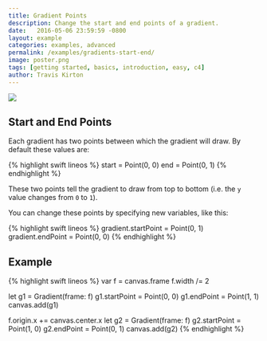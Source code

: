 ```yaml
---
title: Gradient Points
description: Change the start and end points of a gradient.
date:   2016-05-06 23:59:59 -0800
layout: example
categories: examples, advanced
permalink: /examples/gradients-start-end/
image: poster.png
tags: [getting started, basics, introduction, easy, c4]
author: Travis Kirton
---
```

![](start-end.png)

## Start and End Points
Each gradient has two points between which the gradient will draw. By default these values are:

{% highlight swift lineos %}
start = Point(0, 0)
end = Point(0, 1)
{% endhighlight %}

These two points tell the gradient to draw from top to bottom (i.e. the `y` value changes from `0` to `1`).

You can change these points by specifying new variables, like this:

{% highlight swift lineos %}
gradient.startPoint = Point(0, 1)
gradient.endPoint = Point(0, 0)
{% endhighlight %}

## Example
{% highlight swift lineos %}
var f = canvas.frame
f.width /= 2

let g1 = Gradient(frame: f)
g1.startPoint = Point(0, 0)
g1.endPoint = Point(1, 1)
canvas.add(g1)

f.origin.x += canvas.center.x
let g2 = Gradient(frame: f)
g2.startPoint = Point(1, 0)
g2.endPoint = Point(0, 1)
canvas.add(g2)
{% endhighlight %}
